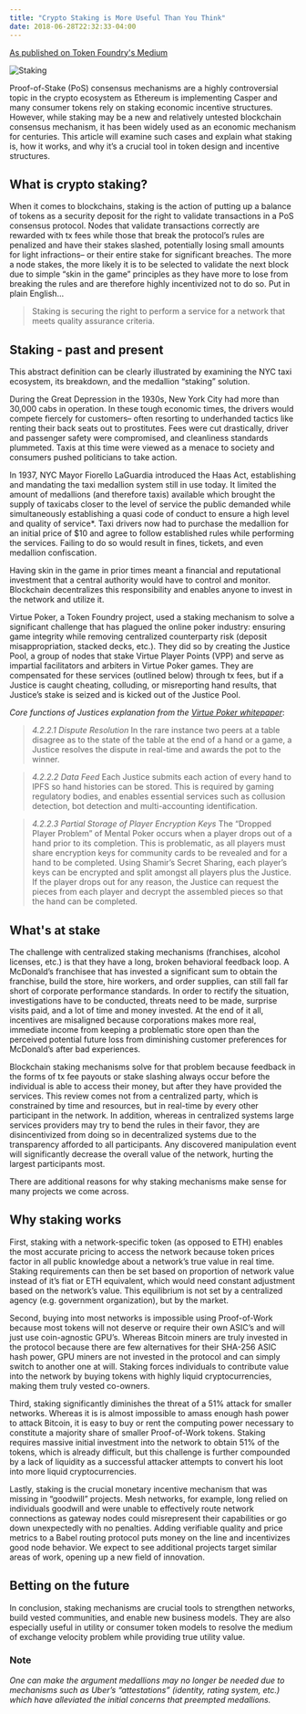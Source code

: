 ```yaml
---
title: "Crypto Staking is More Useful Than You Think"
date: 2018-06-28T22:32:33-04:00
---
```


[As published on Token Foundry's Medium](https://medium.com/tokenfoundry/crypto-staking-is-more-useful-than-you-think-8cb3cfe06587)

![Staking](https://www.dropbox.com/s/5mmsfbt3xb737si/Staking.png?raw=true "Staking")

Proof-of-Stake (PoS) consensus mechanisms are a highly controversial topic in the crypto ecosystem as Ethereum is implementing Casper and many consumer tokens rely on staking economic incentive structures. However, while staking may be a new and relatively untested blockchain consensus mechanism, it has been widely used as an economic mechanism for centuries. This article will examine such cases and explain what staking is, how it works, and why it’s a crucial tool in token design and incentive structures.

## What is crypto staking?

When it comes to blockchains, staking is the action of putting up a balance of tokens as a security deposit for the right to validate transactions in a PoS consensus protocol. Nodes that validate transactions correctly are rewarded with tx fees while those that break the protocol’s rules are penalized and have their stakes slashed, potentially losing small amounts for light infractions– or their entire stake for significant breaches. The more a node stakes, the more likely it is to be selected to validate the next block due to simple “skin in the game” principles as they have more to lose from breaking the rules and are therefore highly incentivized not to do so. Put in plain English…

> Staking is securing the right to perform a service for a network that meets quality assurance criteria.

## Staking - past and present

This abstract definition can be clearly illustrated by examining the NYC taxi ecosystem, its breakdown, and the medallion “staking” solution.

During the Great Depression in the 1930s, New York City had more than 30,000 cabs in operation. In these tough economic times, the drivers would compete fiercely for customers– often resorting to underhanded tactics like renting their back seats out to prostitutes. Fees were cut drastically, driver and passenger safety were compromised, and cleanliness standards plummeted. Taxis at this time were viewed as a menace to society and consumers pushed politicians to take action.

In 1937, NYC Mayor Fiorello LaGuardia introduced the Haas Act, establishing and mandating the taxi medallion system still in use today. It limited the amount of medallions (and therefore taxis) available which brought the supply of taxicabs closer to the level of service the public demanded while simultaneously establishing a quasi code of conduct to ensure a high level and quality of service*. Taxi drivers now had to purchase the medallion for an initial price of $10 and agree to follow established rules while performing the services. Failing to do so would result in fines, tickets, and even medallion confiscation.

Having skin in the game in prior times meant a financial and reputational investment that a central authority would have to control and monitor. Blockchain decentralizes this responsibility and enables anyone to invest in the network and utilize it.

Virtue Poker, a Token Foundry project, used a staking mechanism to solve a significant challenge that has plagued the online poker industry: ensuring game integrity while removing centralized counterparty risk (deposit misappropriation, stacked decks, etc.). They did so by creating the Justice Pool, a group of nodes that stake Virtue Player Points (VPP) and serve as impartial facilitators and arbiters in Virtue Poker games. They are compensated for these services (outlined below) through tx fees, but if a Justice is caught cheating, colluding, or misreporting hand results, that Justice’s stake is seized and is kicked out of the Justice Pool.

*Core functions of Justices explanation from the [Virtue Poker whitepaper](https://virtue.poker/public/Virtue-Poker-White-Paper-0.9.pdf)*:

> *4.2.2.1 Dispute Resolution*
In the rare instance two peers at a table disagree as to the state of the table at the end of a hand or a game, a Justice resolves the dispute in real-time and awards the pot to the winner.

> *4.2.2.2 Data Feed*
Each Justice submits each action of every hand to IPFS so hand histories can be stored. This is required by gaming regulatory bodies, and enables essential services such as collusion detection, bot detection and multi-accounting identification.

> *4.2.2.3 Partial Storage of Player Encryption Keys*
The “Dropped Player Problem” of Mental Poker occurs when a player drops out of a hand prior to its completion. This is problematic, as all players must share encryption keys for community cards to be revealed and for a hand to be completed. Using Shamir’s Secret Sharing, each player’s keys can be encrypted and split amongst all players plus the Justice. If the player drops out for any reason, the Justice can request the pieces from each player and decrypt the assembled pieces so that the hand can be completed.

## What's at stake

The challenge with centralized staking mechanisms (franchises, alcohol licenses, etc.) is that they have a long, broken behavioral feedback loop. A McDonald’s franchisee that has invested a significant sum to obtain the franchise, build the store, hire workers, and order supplies, can still fall far short of corporate performance standards. In order to rectify the situation, investigations have to be conducted, threats need to be made, surprise visits paid, and a lot of time and money invested. At the end of it all, incentives are misaligned because corporations makes more real, immediate income from keeping a problematic store open than the perceived potential future loss from diminishing customer preferences for McDonald’s after bad experiences.

Blockchain staking mechanisms solve for that problem because feedback in the forms of tx fee payouts or stake slashing always occur before the individual is able to access their money, but after they have provided the services. This review comes not from a centralized party, which is constrained by time and resources, but in real-time by every other participant in the network. In addition, whereas in centralized systems large services providers may try to bend the rules in their favor, they are disincentivized from doing so in decentralized systems due to the transparency afforded to all participants. Any discovered manipulation event will significantly decrease the overall value of the network, hurting the largest participants most.

There are additional reasons for why staking mechanisms make sense for many projects we come across.

## Why staking works

First, staking with a network-specific token (as opposed to ETH) enables the most accurate pricing to access the network because token prices factor in all public knowledge about a network’s true value in real time. Staking requirements can then be set based on proportion of network value instead of it’s fiat or ETH equivalent, which would need constant adjustment based on the network’s value. This equilibrium is not set by a centralized agency (e.g. government organization), but by the market.

Second, buying into most networks is impossible using Proof-of-Work because most tokens will not deserve or require their own ASIC’s and will just use coin-agnostic GPU’s. Whereas Bitcoin miners are truly invested in the protocol because there are few alternatives for their SHA-256 ASIC hash power, GPU miners are not invested in the protocol and can simply switch to another one at will. Staking forces individuals to contribute value into the network by buying tokens with highly liquid cryptocurrencies, making them truly vested co-owners.

Third, staking significantly diminishes the threat of a 51% attack for smaller networks. Whereas it is is almost impossible to amass enough hash power to attack Bitcoin, it is easy to buy or rent the computing power necessary to constitute a majority share of smaller Proof-of-Work tokens. Staking requires massive initial investment into the network to obtain 51% of the tokens, which is already difficult, but this challenge is further compounded by a lack of liquidity as a successful attacker attempts to convert his loot into more liquid cryptocurrencies.

Lastly, staking is the crucial monetary incentive mechanism that was missing in “goodwill” projects. Mesh networks, for example, long relied on individuals goodwill and were unable to effectively route network connections as gateway nodes could misrepresent their capabilities or go down unexpectedly with no penalties. Adding verifiable quality and price metrics to a Babel routing protocol puts money on the line and incentivizes good node behavior. We expect to see additional projects target similar areas of work, opening up a new field of innovation.

## Betting on the future

In conclusion, staking mechanisms are crucial tools to strengthen networks, build vested communities, and enable new business models. They are also especially useful in utility or consumer token models to resolve the medium of exchange velocity problem while providing true utility value.


### Note
*One can make the argument medallions may no longer be needed due to mechanisms such as Uber’s “attestations” (identity, rating system, etc.) which have alleviated the initial concerns that preempted medallions.*